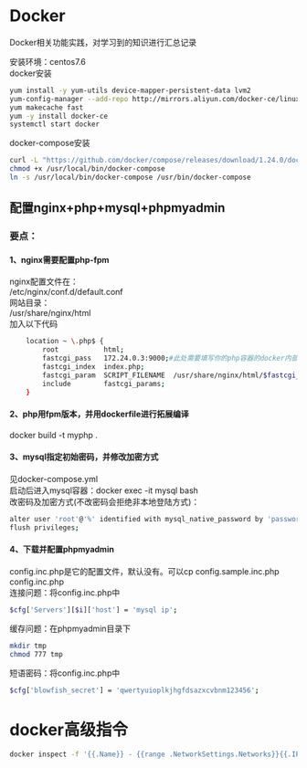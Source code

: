 # Docker
Docker相关功能实践，对学习到的知识进行汇总记录

安装环境：centos7.6  
docker安装
```bash
yum install -y yum-utils device-mapper-persistent-data lvm2
yum-config-manager --add-repo http://mirrors.aliyun.com/docker-ce/linux/centos/docker-ce.repo
yum makecache fast
yum -y install docker-ce
systemctl start docker
```

docker-compose安装
```bash
curl -L "https://github.com/docker/compose/releases/download/1.24.0/docker-compose-$(uname -s)-$(uname -m)" -o /usr/local/bin/docker-compose
chmod +x /usr/local/bin/docker-compose
ln -s /usr/local/bin/docker-compose /usr/bin/docker-compose
```

## 配置nginx+php+mysql+phpmyadmin
### 要点：  
#### 1、nginx需要配置php-fpm  
nginx配置文件在：  
/etc/nginx/conf.d/default.conf  
网站目录：  
/usr/share/nginx/html  
加入以下代码
```bash
    location ~ \.php$ {
        root           html;
        fastcgi_pass   172.24.0.3:9000;#此处需要填写你的php容器的docker内部通讯ip
        fastcgi_index  index.php;
        fastcgi_param  SCRIPT_FILENAME  /usr/share/nginx/html/$fastcgi_script_name;
        include        fastcgi_params;
    }
```
#### 2、php用fpm版本，并用dockerfile进行拓展编译
docker build -t myphp .
#### 3、mysql指定初始密码，并修改加密方式  
见docker-compose.yml  
启动后进入mysql容器：docker exec -it mysql bash  
改密码及加密方式(不改密码会拒绝非本地登陆方式)：
```bash
alter user 'root'@'%' identified with mysql_native_password by 'password';
flush privileges;
```

#### 4、下载并配置phpmyadmin
config.inc.php是它的配置文件，默认没有。可以cp config.sample.inc.php config.inc.php  
连接问题：将config.inc.php中
```bash
$cfg['Servers'][$i]['host'] = 'mysql ip';
```
缓存问题：在phpmyadmin目录下
```bash
mkdir tmp
chmod 777 tmp
```
短语密码：将config.inc.php中
```bash
$cfg['blowfish_secret'] = 'qwertyuioplkjhgfdsazxcvbnm123456';
```
# docker高级指令
```bash
docker inspect -f '{{.Name}} - {{range .NetworkSettings.Networks}}{{.IPAddress}}{{end}}' $(docker ps -q)
```
